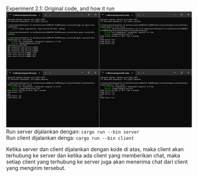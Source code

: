 Experiment 2.1: Original code, and how it run
![alt text](image.png)
Run server dijalankan dengan: `cargo run --bin server` <br />
Run client dijalankan denga: `cargo run --bin client`

Ketika server dan client dijalankan dengan kode di atas, maka client akan terhubung ke server dan ketika ada client yang memberikan chat, maka setiap client yang terhubung ke server juga akan menerima chat dari client yang mengirim tersebut.
